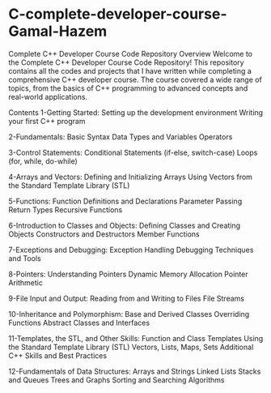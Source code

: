 # C-complete-developer-course-Gamal-Hazem

Complete C++ Developer Course Code Repository
Overview
Welcome to the Complete C++ Developer Course Code Repository! This repository contains all the codes and projects that I have written while completing a comprehensive C++ developer course. The course covered a wide range of topics, from the basics of C++ programming to advanced concepts and real-world applications.

Contents
1-Getting Started:
Setting up the development environment
Writing your first C++ program

2-Fundamentals:
Basic Syntax
Data Types and Variables
Operators

3-Control Statements:
Conditional Statements (if-else, switch-case)
Loops (for, while, do-while)

4-Arrays and Vectors:
Defining and Initializing Arrays
Using Vectors from the Standard Template Library (STL)

5-Functions:
Function Definitions and Declarations
Parameter Passing
Return Types
Recursive Functions

6-Introduction to Classes and Objects:
Defining Classes and Creating Objects
Constructors and Destructors
Member Functions

7-Exceptions and Debugging:
Exception Handling
Debugging Techniques and Tools

8-Pointers:
Understanding Pointers
Dynamic Memory Allocation
Pointer Arithmetic

9-File Input and Output:
Reading from and Writing to Files
File Streams

10-Inheritance and Polymorphism:
Base and Derived Classes
Overriding Functions
Abstract Classes and Interfaces

11-Templates, the STL, and Other Skills:
Function and Class Templates
Using the Standard Template Library (STL)
Vectors, Lists, Maps, Sets
Additional C++ Skills and Best Practices

12-Fundamentals of Data Structures:
Arrays and Strings
Linked Lists
Stacks and Queues
Trees and Graphs
Sorting and Searching Algorithms
